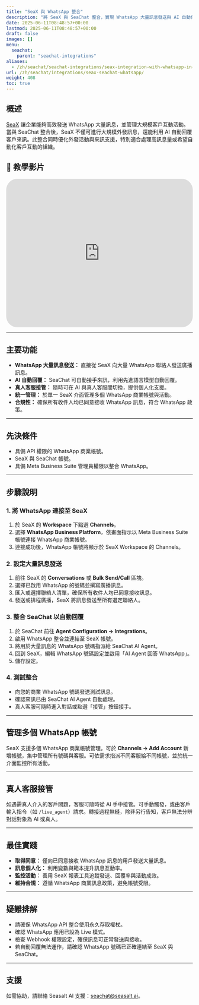 ```yaml
---
title: "SeaX 與 WhatsApp 整合"
description: "將 SeaX 與 SeaChat 整合，實現 WhatsApp 大量訊息發送與 AI 自動化客戶溝通。"
date: 2025-06-11T08:48:57+00:00
lastmod: 2025-06-11T08:48:57+00:00
draft: false
images: []
menu:
  seachat:
    parent: "seachat-integrations"
aliases:
  - /zh/seachat/seachat-integrations/seax-integration-with-whatsapp-in-seachat/
url: /zh/seachat/integrations/seax-seachat-whatsapp/
weight: 408
toc: true
---
```


## 概述

[SeaX](https://seax.seasalt.ai) 讓企業能夠高效發送 WhatsApp 大量訊息，並管理大規模客戶互動活動。當與 SeaChat 整合後，SeaX 不僅可進行大規模外發訊息，還能利用 AI 自動回覆客戶來訊。此整合同時優化外發活動與來訊支援，特別適合處理高訊息量或希望自動化客戶互動的組織。

## 🎥 教學影片
  <iframe width="100%" height="400" src="https://www.youtube.com/embed/WUwn2QoeBGA?list=PL8K7_LTqly44LeOocjDOpXH0svonxa0T0" title="YouTube video player" frameborder="0" allow="accelerometer; autoplay; clipboard-write; encrypted-media; gyroscope; picture-in-picture" allowfullscreen style="border-radius: 30px;"></iframe>

---

## 主要功能

- **WhatsApp 大量訊息發送：** 直接從 SeaX 向大量 WhatsApp 聯絡人發送廣播訊息。
- **AI 自動回覆：** SeaChat 可自動接手來訊，利用先進語言模型自動回覆。
- **真人客服接管：** 隨時可在 AI 與真人客服間切換，提供個人化支援。
- **統一管理：** 於單一 SeaX 介面管理多個 WhatsApp 商業帳號與活動。
- **合規性：** 確保所有收件人均已同意接收 WhatsApp 訊息，符合 WhatsApp 政策。

---

## 先決條件

- 具備 API 權限的 WhatsApp 商業帳號。
- SeaX 與 SeaChat 帳號。
- 具備 Meta Business Suite 管理員權限以整合 WhatsApp。

---

## 步驟說明

### 1. 將 WhatsApp 連接至 SeaX

1. 於 SeaX 的 **Workspace** 下點選 **Channels**。
2. 選擇 **WhatsApp Business Platform**，依畫面指示以 Meta Business Suite 帳號連接 WhatsApp 商業帳號。
3. 連接成功後，WhatsApp 帳號將顯示於 SeaX Workspace 的 Channels。

### 2. 設定大量訊息發送

1. 前往 SeaX 的 **Conversations** 或 **Bulk Send/Call** 區塊。
2. 選擇已啟用 WhatsApp 的號碼並撰寫廣播訊息。
3. 匯入或選擇聯絡人清單，確保所有收件人均已同意接收訊息。
4. 發送或排程廣播，SeaX 將訊息發送至所有選定聯絡人。

### 3. 整合 SeaChat 以自動回覆

1. 於 SeaChat 前往 **Agent Configuration → Integrations**。
2. 啟用 WhatsApp 整合並連結至 SeaX 帳號。
3. 將用於大量訊息的 WhatsApp 號碼指派給 SeaChat AI Agent。
4. 回到 SeaX，編輯 WhatsApp 號碼設定並啟用「AI Agent 回答 WhatsApp」。
5. 儲存設定。

### 4. 測試整合

- 向您的商業 WhatsApp 號碼發送測試訊息。
- 確認來訊已由 SeaChat AI Agent 自動處理。
- 真人客服可隨時進入對話或點選「接管」按鈕接手。

---

## 管理多個 WhatsApp 帳號

SeaX 支援多個 WhatsApp 商業帳號管理。可於 **Channels → Add Account** 新增帳號，集中管理所有號碼與客服。可依需求指派不同客服給不同帳號，並於統一介面監控所有活動。

---

## 真人客服接管

如遇需真人介入的客戶問題，客服可隨時從 AI 手中接管。可手動觸發，或由客戶輸入指令（如 `/live_agent`）請求。轉接過程無縫，除非另行告知，客戶無法分辨對話對象為 AI 或真人。

---

## 最佳實踐

- **取得同意：** 僅向已同意接收 WhatsApp 訊息的用戶發送大量訊息。
- **訊息個人化：** 利用變數與範本提升訊息互動率。
- **監控活動：** 善用 SeaX 報表工具追蹤發送、回覆率與活動成效。
- **維持合規：** 遵循 WhatsApp 商業訊息政策，避免帳號受限。

---

## 疑難排解

- 請確保 WhatsApp API 整合使用永久存取權杖。
- 確認 WhatsApp 應用已設為 Live 模式。
- 檢查 Webhook 權限設定，確保訊息可正常發送與接收。
- 若自動回覆無法運作，請確認 WhatsApp 號碼已正確連結至 SeaX 與 SeaChat。

---

## 支援

如需協助，請聯絡 Seasalt AI 支援：seachat@seasalt.ai。

